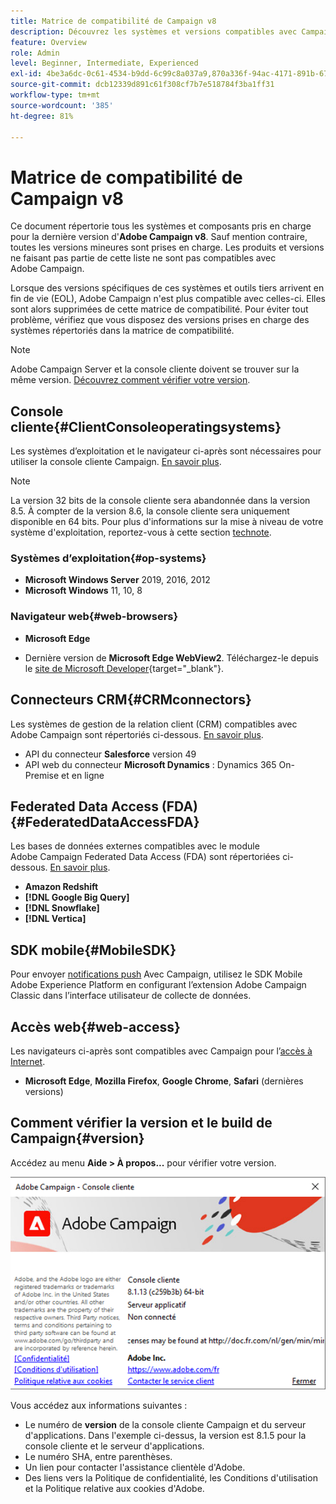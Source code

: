 ```yaml
---
title: Matrice de compatibilité de Campaign v8
description: Découvrez les systèmes et versions compatibles avec Campaign v8
feature: Overview
role: Admin
level: Beginner, Intermediate, Experienced
exl-id: 4be3a6dc-0c61-4534-b9dd-6c99c8a037a9,870a336f-94ac-4171-891b-67614feef6ef,bebdd930-c7f6-4629-a489-3c704b33f058,d493e613-eb61-43b1-9c6d-1bd881af0734
source-git-commit: dcb12339d891c61f308cf7b7e518784f3ba1ff31
workflow-type: tm+mt
source-wordcount: '385'
ht-degree: 81%

---
```


# Matrice de compatibilité de Campaign v8

Ce document répertorie tous les systèmes et composants pris en charge pour la dernière version d&#39;**Adobe Campaign v8**. Sauf mention contraire, toutes les versions mineures sont prises en charge. Les produits et versions ne faisant pas partie de cette liste ne sont pas compatibles avec Adobe Campaign.

Lorsque des versions spécifiques de ces systèmes et outils tiers arrivent en fin de vie (EOL), Adobe Campaign n&#39;est plus compatible avec celles-ci. Elles sont alors supprimées de cette matrice de compatibilité. Pour éviter tout problème, vérifiez que vous disposez des versions prises en charge des systèmes répertoriés dans la matrice de compatibilité.

>[!NOTE]
>
>Adobe Campaign Server et la console cliente doivent se trouver sur la même version. [Découvrez comment vérifier votre version](#version).

## Console cliente{#ClientConsoleoperatingsystems}

Les systèmes d’exploitation et le navigateur ci-après sont nécessaires pour utiliser la console cliente Campaign. [En savoir plus](connect.md).

>[!NOTE]
>
>La version 32 bits de la console cliente sera abandonnée dans la version 8.5. À compter de la version 8.6, la console cliente sera uniquement disponible en 64 bits. Pour plus d&#39;informations sur la mise à niveau de votre système d&#39;exploitation, reportez-vous à cette section [technote](https://experienceleague.corp.adobe.com/docs/campaign/technotes-ac/tn-new/console.html).

### Systèmes d’exploitation{#op-systems}

* **Microsoft Windows Server** 2019, 2016, 2012
* **Microsoft Windows** 11, 10, 8

### Navigateur web{#web-browsers}

* **Microsoft Edge**

* Dernière version de **Microsoft Edge WebView2**. Téléchargez-le depuis le [site de Microsoft Developer](http://www.adobe.com/go/acc-ms-webview2-runtime-download_fr){target="_blank"}.

## Connecteurs CRM{#CRMconnectors}

Les systèmes de gestion de la relation client (CRM) compatibles avec Adobe Campaign sont répertoriés ci-dessous. [En savoir plus](../connect/crm.md).

* API du connecteur **Salesforce** version 49
* API web du connecteur **Microsoft Dynamics** : Dynamics 365 On-Premise et en ligne

## Federated Data Access (FDA){#FederatedDataAccessFDA}

Les bases de données externes compatibles avec le module Adobe Campaign Federated Data Access (FDA) sont répertoriées ci-dessous. [En savoir plus](../connect/fda.md).

* **Amazon Redshift**
* **[!DNL Google Big Query]**
* **[!DNL Snowflake]**
* **[!DNL Vertica]**

## SDK mobile{#MobileSDK}

Pour envoyer [notifications push](../send/push.md) Avec Campaign, utilisez le SDK Mobile Adobe Experience Platform en configurant l’extension Adobe Campaign Classic dans l’interface utilisateur de collecte de données.


## Accès web{#web-access}

Les navigateurs ci-après sont compatibles avec Campaign pour l’[accès à Internet](connect.md#web-access).

* **Microsoft Edge**, **Mozilla Firefox**, **Google Chrome**, **Safari** (dernières versions)

## Comment vérifier la version    et le build de Campaign{#version}

Accédez au menu **Aide > À propos...** pour vérifier votre version.

![](assets/ac-version.png)

Vous accédez aux informations suivantes :

* Le numéro de **version** de la console cliente Campaign et du serveur d&#39;applications. Dans l&#39;exemple ci-dessus, la version est 8.1.5 pour la console cliente et le serveur d&#39;applications.
* Le numéro SHA, entre parenthèses.
* Un lien pour contacter l&#39;assistance clientèle d&#39;Adobe.
* Des liens vers la Politique de confidentialité, les Conditions d&#39;utilisation et la Politique relative aux cookies d&#39;Adobe.
